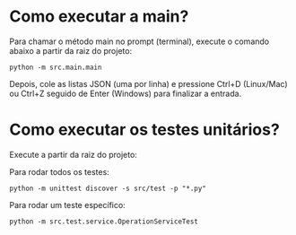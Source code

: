 # Como executar a main?

Para chamar o método main no prompt (terminal), execute o comando abaixo a partir da raiz do projeto:

    python -m src.main.main

Depois, cole as listas JSON (uma por linha) e pressione Ctrl+D (Linux/Mac) ou Ctrl+Z seguido de Enter (Windows) para finalizar a entrada.


# Como executar os testes unitários?

Execute a partir da raiz do projeto:

Para rodar todos os testes:

    python -m unittest discover -s src/test -p "*.py"

Para rodar um teste específico:

    python -m src.test.service.OperationServiceTest

